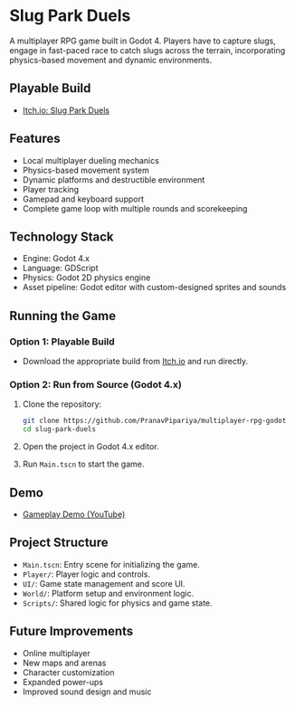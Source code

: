 # Slug Park Duels

A multiplayer RPG game built in Godot 4. Players have to capture slugs, engage in fast-paced race to catch slugs across the terrain, incorporating physics-based movement and dynamic environments.


## Playable Build

- [Itch.io: Slug Park Duels](https://nav9.itch.io/slug-park-duels)


## Features

- Local multiplayer dueling mechanics
- Physics-based movement system
- Dynamic platforms and destructible environment
- Player tracking
- Gamepad and keyboard support
- Complete game loop with multiple rounds and scorekeeping

## Technology Stack

- Engine: Godot 4.x
- Language: GDScript
- Physics: Godot 2D physics engine
- Asset pipeline: Godot editor with custom-designed sprites and sounds

## Running the Game

### Option 1: Playable Build

- Download the appropriate build from [Itch.io](https://nav9.itch.io/slug-park-duels) and run directly.

### Option 2: Run from Source (Godot 4.x)

1. Clone the repository:
    ```bash
    git clone https://github.com/PranavPipariya/multiplayer-rpg-godot
    cd slug-park-duels
    ```

2. Open the project in Godot 4.x editor.

3. Run `Main.tscn` to start the game.

## Demo

- [Gameplay Demo (YouTube)](https://youtu.be/q_jQL2Nk828)


## Project Structure

- `Main.tscn`: Entry scene for initializing the game.
- `Player/`: Player logic and controls.
- `UI/`: Game state management and score UI.
- `World/`: Platform setup and environment logic.
- `Scripts/`: Shared logic for physics and game state.

## Future Improvements

- Online multiplayer
- New maps and arenas
- Character customization
- Expanded power-ups
- Improved sound design and music

